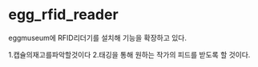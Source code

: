 # egg_rfid_reader

eggmuseum에 RFID리더기를 설치해 기능을 확장하고 있다.

1.캡슐의재고를파악할것이다
2.태깅을 통해 원하는 작가의 피드를 받도록 할 것이다.
